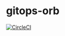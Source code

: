 # gitops-orb

[![CircleCI](https://circleci.com/gh/shibataka000/gitops-orb.svg?style=shield)](https://circleci.com/gh/shibataka000/gitops-orb)
